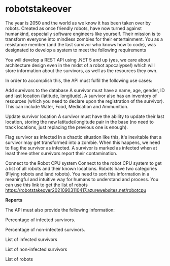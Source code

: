 # robotstakeover
 
The year is 2050 and the world as we know it has been taken over by robots.
Created as once friendly robots, have now turned against humankind,
especially software engineers like yourself. Their mission is to transform everyone into
mindless zombies for their entertainment.
You as a resistance member (and the last survivor who knows how to code),
was designated to develop a system to meet the following requirements

You will develop a REST API using .NET 5 and up (yes, we care about architecture design even in
the midst of a robot apocalypse!) which will store information about the survivors,
as well as the resources they own.

In order to accomplish this, the API must fulfil the following use cases:

Add survivors to the database
A survivor must have a name, age, gender, ID and last location (latitude, longitude).
A survivor also has an inventory of resources (which you need to declare
upon the registration of the survivor). This can include Water, Food, Medication and Ammunition.

Update survivor location
A survivor must have the ability to update their last location,
storing the new latitude/longitude pair in the base
(no need to track locations, just replacing the previous one is enough).

Flag survivor as infected
In a chaotic situation like this, it's inevitable that a survivor may get transformed into a zombie. When this happens, we need to flag the survivor as infected.
A survivor is marked as infected when at least three other survivors report their contamination.

Connect to the Robot CPU system
Connect to the robot CPU system to get a list of all robots and their known locations.
Robots have two categories (Flying robots and land robots).
You need to sort this information in a meaningful and intuitive way for humans to understand
and process. You can use this link to get the list of robots
https://robotstakeover20210903110417.azurewebsites.net/robotcpu


**Reports**

The API must also provide the following information:

Percentage of infected survivors.

Percentage of non-infected survivors.

List of infected survivors

List of non-infected survivors

List of robots

